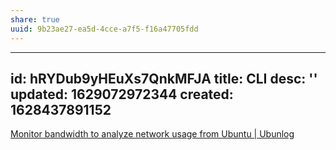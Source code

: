 ```yaml
---
share: true
uuid: 9b23ae27-ea5d-4cce-a7f5-f16a47705fdd
---
```

---
id: hRYDub9yHEuXs7QnkMFJA
title: CLI
desc: ''
updated: 1629072972344
created: 1628437891152
---

[Monitor bandwidth to analyze network usage from Ubuntu | Ubunlog](https://ubunlog.com/en/herramientas-monitorizar-red-ubuntu/)


